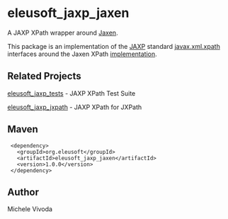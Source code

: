 eleusoft_jaxp_jaxen
===================

A JAXP XPath wrapper around [Jaxen](http://jaxen.codehaus.org/).

This package is an implementation of the [JAXP](http://en.wikipedia.org/wiki/Java_API_for_XML_Processing) standard [javax.xml.xpath](http://docs.oracle.com/javase/7/docs/api/javax/xml/xpath/package-summary.html) interfaces around the Jaxen XPath [implementation](http://jaxen.codehaus.org/apidocs/).

Related Projects
----------------

[eleusoft_jaxp_tests](https://github.com/eleumik/eleusoft_jaxp_tests) - JAXP XPath Test Suite

[eleusoft_jaxp_jxpath](https://github.com/eleumik/eleusoft_jaxp_jxpath) - JAXP XPath for JXPath

Maven
-----

     <dependency>
       <groupId>org.eleusoft</groupId>
       <artifactId>eleusoft_jaxp_jaxen</artifactId>
       <version>1.0.0</version>
     </dependency>
	
Author
------

Michele Vivoda
